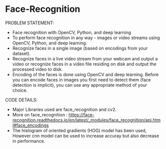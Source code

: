 # Face-Recognition

PROBLEM STATEMENT:
- Face recognition with OpenCV, Python, and deep learning
- To perform face recognition in any way - images or video streams using OpenCV, Python, and deep learning.
- Recognize faces in a single image (based on encodings from your dataset).
- Recognize faces in a live video stream from your webcam and output a video or recognize faces in a video file residing on disk and output the processed video to disk.
- Encoding of the faces is done using OpenCV and deep learning. Before you can encode faces in images you first need to detect them (face detection is implicit), you can use any appropriate method of your choice. 

CODE DETAILS:
- Major Libraries used are face_recognition and cv2.
- More on face_recognition : https://face-recognition.readthedocs.io/en/latest/_modules/face_recognition/api.html#face_encodings
- The histogram of oriented gradients (HOG) model has been used, However cnn model can be used to increase accuray but also decrease in performance.
